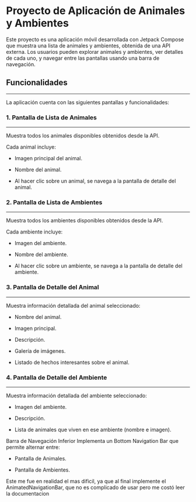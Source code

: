 # Proyecto de Aplicación de Animales y Ambientes
Este proyecto es una aplicación móvil desarrollada con Jetpack Compose que muestra una lista de animales y ambientes, obtenida de una API externa. Los usuarios pueden explorar animales y ambientes, ver detalles de cada uno, y navegar entre las pantallas usando una barra de navegación.

## Funcionalidades
---
La aplicación cuenta con las siguientes pantallas y funcionalidades:

### 1. Pantalla de Lista de Animales
---
Muestra todos los animales disponibles obtenidos desde la API.

Cada animal incluye:

- Imagen principal del animal.

- Nombre del animal.

- Al hacer clic sobre un animal, se navega a la pantalla de detalle del animal.

### 2. Pantalla de Lista de Ambientes
---
Muestra todos los ambientes disponibles obtenidos desde la API.

Cada ambiente incluye:

- Imagen del ambiente.

- Nombre del ambiente.

- Al hacer clic sobre un ambiente, se navega a la pantalla de detalle del ambiente.

### 3. Pantalla de Detalle del Animal
---
Muestra información detallada del animal seleccionado:

- Nombre del animal.

- Imagen principal.

- Descripción.

- Galería de imágenes.

- Listado de hechos interesantes sobre el animal.

### 4. Pantalla de Detalle del Ambiente
---
Muestra información detallada del ambiente seleccionado:

- Imagen del ambiente.

- Descripción.

- Lista de animales que viven en ese ambiente (nombre e imagen).

Barra de Navegación Inferior
Implementa un Bottom Navigation Bar que permite alternar entre:

- Pantalla de Animales.

- Pantalla de Ambientes.

Este me fue en realidad el mas dificil, ya que al final implemente el AnimatedNavigationBar, que no es complicado de usar pero me costó leer la documentacion

